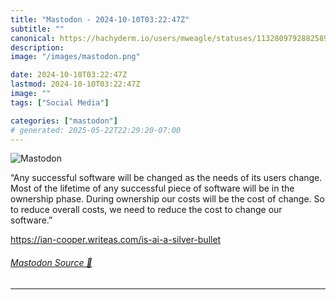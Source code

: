 ```yaml
---
title: "Mastodon - 2024-10-10T03:22:47Z"
subtitle: ""
canonical: https://hachyderm.io/users/mweagle/statuses/113280979288258996
description:
image: "/images/mastodon.png"

date: 2024-10-10T03:22:47Z
lastmod: 2024-10-10T03:22:47Z
image: ""
tags: ["Social Media"]

categories: ["mastodon"]
# generated: 2025-05-22T22:29:20-07:00
---
```

![Mastodon](/images/mastodon.png)

<p>“Any successful software will be changed as the needs of its users change. Most of the lifetime of any successful piece of software will be in the ownership phase. During ownership our costs will be the cost of change. So to reduce overall costs, we need to reduce the cost to change our software.”</p><p><a href="https://ian-cooper.writeas.com/is-ai-a-silver-bullet" target="_blank" rel="nofollow noopener noreferrer" translate="no"><span class="invisible">https://</span><span class="ellipsis">ian-cooper.writeas.com/is-ai-a</span><span class="invisible">-silver-bullet</span></a></p>


###### [Mastodon Source 🐘](https://hachyderm.io/@mweagle/113280979288258996)

___
